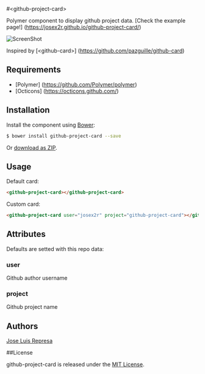 #&lt;github-project-card&gt;

Polymer component to display github project data. [Check the example page!] (https://josex2r.github.io/github-project-card/)

![ScreenShot](https://raw.github.com/josex2r/github-project-card/master/screenshot.jpg)

Inspired by [&lt;github-card&gt;] (https://github.com/pazguille/github-card)

## Requirements

- [Polymer] (https://github.com/Polymer/polymer)
- [Octicons] (https://octicons.github.com/)

## Installation

Install the component using [Bower](https://bower.io/):

```sh
$ bower install github-project-card --save
```

Or [download as ZIP](https://github.com/josex2r/github-project-card/archive/0.0.0.zip).


## Usage

Default card:

```html
<github-project-card></github-project-card>
```

Custom card:

```html
<github-project-card user="josex2r" project="github-project-card"></github-project-card>
```

## Attributes

Defaults are setted with this repo data:

### user
Github author username

### project
Github project name
    
## Authors

[Jose Luis Represa](https://github.com/josex2r)

##License

github-project-card is released under the [MIT License](https://opensource.org/licenses/MIT).